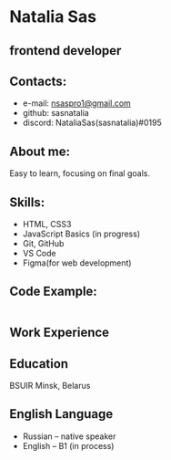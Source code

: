# Natalia Sas

## frontend developer

## Contacts:
* e-mail: nsaspro1@gmail.com
* github: sasnatalia
* discord: NataliaSas(sasnatalia)#0195
## About me:
Easy to learn, focusing on final goals.
## Skills:
* HTML, CSS3 
* JavaScript Basics (in progress)
* Git, GitHub
* VS Code
* Figma(for web development)
## Code Example:
```
```
## Work Experience 
## Education 
BSUIR Minsk, Belarus
## English Language 
* Russian – native speaker
* English – B1 (in process)

